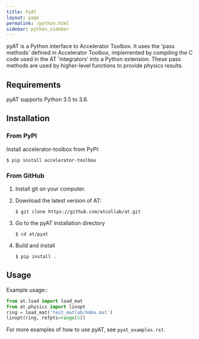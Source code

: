 ```yaml
---
title: PyAT
layout: page
permalink: /python.html
sidebar: python_sidebar
---
```

pyAT is a Python interface to Accelerator Toolbox. It uses the 'pass methods' defined in Accelerator Toolbox, implemented by compiling the C code used in the AT 'integrators' into a Python extension. These pass methods are used by higher-level functions to provide physics results.

## Requirements
pyAT supports Python 3.5 to 3.8.
## Installation
### From PyPI
Install accelerator-toolbox from PyPI:
```shell
$ pip install accelerator-toolbox
````

### From GitHub
1. Install git on your computer.

2. Download the latest version of AT:
    ```shell
   $ git clone https://github.com/atcollab/at.git
    ```
3. Go to the pyAT installation directory
   ```shell
   $ cd at/pyat
   ```
4. Build and install
   ```shell
   $ pip install .
   ```

## Usage
Example usage::
```python
from at.load import load_mat
from at.physics import linopt
ring = load_mat('test_matlab/hmba.mat')
linopt(ring, refpts=range(5))
```

For more examples of how to use pyAT, see ``pyat_examples.rst``.

